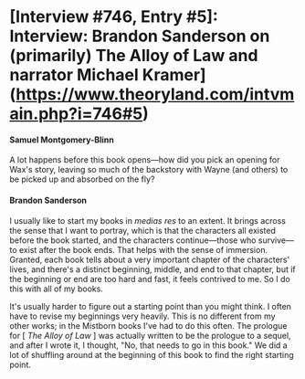 # [Interview #746, Entry #5]: Interview: Brandon Sanderson on (primarily) The Alloy of Law and narrator Michael Kramer](https://www.theoryland.com/intvmain.php?i=746#5)

#### Samuel Montgomery-Blinn

A lot happens before this book opens—how did you pick an opening for Wax's story, leaving so much of the backstory with Wayne (and others) to be picked up and absorbed on the fly?

#### Brandon Sanderson

I usually like to start my books in
*medias res*
to an extent. It brings across the sense that I want to portray, which is that the characters all existed before the book started, and the characters continue—those who survive—to exist after the book ends. That helps with the sense of immersion. Granted, each book tells about a very important chapter of the characters' lives, and there's a distinct beginning, middle, and end to that chapter, but if the beginning or end are too hard and fast, it feels contrived to me. So I do this with all of my books.

It's usually harder to figure out a starting point than you might think. I often have to revise my beginnings very heavily. This is no different from my other works; in the Mistborn books I've had to do this often. The prologue for [
*The Alloy of Law*
] was actually written to be the prologue to a sequel, and after I wrote it, I thought, "No, that needs to go in this book." We did a lot of shuffling around at the beginning of this book to find the right starting point.

